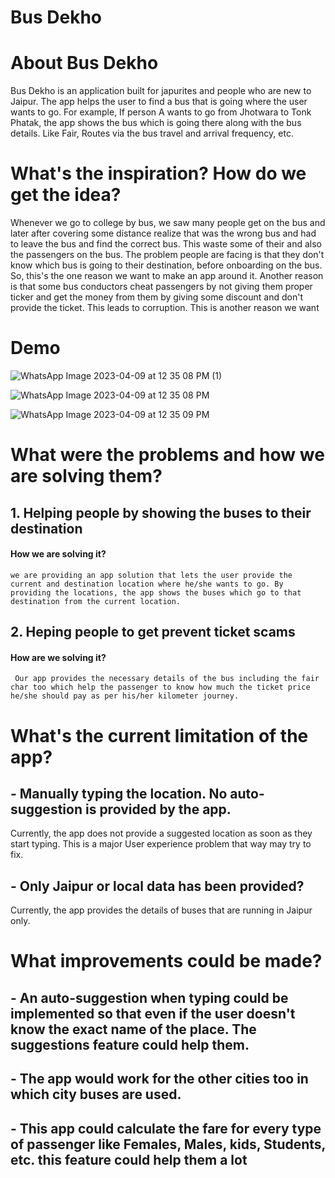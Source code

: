 # Bus Dekho

# About Bus Dekho

Bus Dekho is an application built for japurites and people who are new to Jaipur. The app helps the user to find a bus that is going where the user wants to go. For example, If person A wants to go from Jhotwara to Tonk Phatak, the app shows the bus which is going there along with the bus details. Like Fair, Routes via the bus travel and arrival frequency, etc.

# What's the inspiration? How do we get the idea?

Whenever we go to college by bus, we saw many people get on the bus and later after covering some distance realize that was the wrong bus and had to leave the bus and find the correct bus. This waste some of their and also the passengers on the bus. The problem people are facing is that they don't know which bus is going to their destination, before onboarding on the bus. So, this's the one reason we want to make an app around it. Another reason is that some bus conductors cheat passengers by not giving them proper ticker and get the money from them by giving some discount and don't provide the ticket. This leads to corruption. This is another reason we want 

# Demo
![WhatsApp Image 2023-04-09 at 12 35 08 PM (1)](https://user-images.githubusercontent.com/74391865/230760294-296baebd-2295-464f-b184-f61b50b5adb8.jpeg)

![WhatsApp Image 2023-04-09 at 12 35 08 PM](https://user-images.githubusercontent.com/74391865/230760300-3113ba17-a4f0-49c3-83f8-17d13665c99d.jpeg)

![WhatsApp Image 2023-04-09 at 12 35 09 PM](https://user-images.githubusercontent.com/74391865/230760303-265aa2f9-a700-4629-8fc4-5b61bb259575.jpeg)





# What were the problems and how we are solving them?

## 1. Helping people by showing the buses to their destination 
  #### How we are solving it?
    we are providing an app solution that lets the user provide the current and destination location where he/she wants to go. By providing the locations, the app shows the buses which go to that destination from the current location.

## 2. Heping people to get prevent ticket scams
  #### How are we solving it?
     Our app provides the necessary details of the bus including the fair char too which help the passenger to know how much the ticket price he/she should pay as per his/her kilometer journey.

# What's the current limitation of the app?
## - Manually typing the location. No auto-suggestion is provided by the app.
  Currently, the app does not provide a suggested location as soon as they start typing. This is a major User experience problem that way may try to fix.
## - Only Jaipur or local data has been provided?
  Currently, the app provides the details of buses that are running in Jaipur only.  

# What improvements could be made?
## - An auto-suggestion when typing could be implemented so that even if the user doesn't know the exact name of the place. The suggestions feature could help them.

## - The app would work for the other cities too in which city buses are used.

## - This app could calculate the fare for every type of passenger like Females, Males, kids, Students, etc. this feature could help them a lot 
